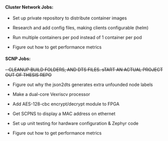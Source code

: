 #### Cluster Network Jobs:
- Set up private repository to distribute container images

- Research and add config files, making clients configurable (helm)

- Run multiple containers per pod instead of 1 container per pod

- Figure out how to get performance metrics

#### SCNP Jobs:
~~- CLEANUP BUILD FOLDERS, AND DTS FILES. sTART AN ACTUAL PROJECT OUT OF THESIS REPO~~

- Figure out why the json2dts generates extra unfounded node labels

- Make a dual-core Vexriscv processor

- Add AES-128-cbc encrypt/decrypt module to FPGA

- Get SCPNS to display a MAC address on ethernet

- Set up unit testing for hardware configuration & Zephyr code

- Figure out how to get performance metrics
